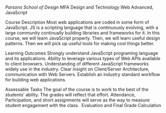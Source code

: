 *Parsons School of Design*
MFA Design and Technology
Web Advanced, JavaScript

Course Description
Most web applications are coded in some form of JavaScript. JS is a scripting language that is continuously evolving, with a large community continually building libraries and frameworks for it.
In this course, we will learn JavaScript properly. Then, we will learn useful design patterns. Then we will pick up useful tools for making cool things better.

Learning Outcomes
Strongly understand JavaScript programing language and its applications.
Ability to leverage various types of Web APIs available to client browsers.
Understanding of different JavaScript frameworks widely use in the industry.
Clear insight on Client/Server Architecture, communication with Web Servers.
Establish an industry standard workflow for building web applications.

Assessable Tasks
The goal of the course is to work to the best of the students’ ability. The grades will reflect that effort. Attendance, Participation, and short assignments will serve as the way to measure student engagement with the class. 
Evaluation and Final Grade Calculation

